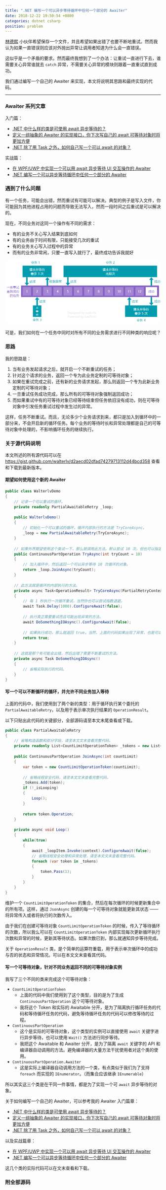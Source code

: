 ```yaml
---
title: ".NET 编写一个可以异步等待循环中任何一个部分的 Awaiter"
date: 2018-12-22 19:50:54 +0800
categories: dotnet csharp
position: problem
---
```


[林德熙](https://lindexi.gitee.io/) 小伙伴希望保存一个文件，并且希望如果出错了也要不断地重试。然而我认为如果一直错误则应该对外抛出异常让调用者知道为什么会一直错误。

这似乎是一个矛盾的要求。然而最终我想到了一个办法：让重试一直进行下去，谁需要关心异常谁就去 `catch` 异常，不需要关心异常的模块则跟着一直重试直到成功。

我们通过编写一个自己的 Awaiter 来实现，本文将说明其思路和最终实现的代码。

---

<div id="toc"></div>

### Awaiter 系列文章

入门篇：

- [.NET 中什么样的类是可使用 await 异步等待的？](/post/what-is-an-awaiter.html)
- [定义一组抽象的 Awaiter 的实现接口，你下次写自己的 await 可等待对象时将更加方便](/post/abstract-awaitable-and-awaiter.html)
- [.NET 除了用 Task 之外，如何自己写一个可以 await 的对象？](/post/understand-and-write-custom-awaiter.html)

实战篇：

- [在 WPF/UWP 中实现一个可以用 await 异步等待 UI 交互操作的 Awaiter](/post/write-dispatcher-awaiter-for-ui.html)
- [.NET 编写一个可以异步等待循环中任何一个部分的 Awaiter](/post/write-an-awaiter-that-await-part-of-a-loop.html)

### 遇到了什么问题

有一个任务，可能会出错，然而重试有可能可以解决。典型的例子是写入文件，你可能因为其他进程占用的问题而导致无法写入，然而一段时间之后重试是可以解决的。

现在，不同业务对这同一个操作有不同的需求：

- 有的业务不关心写入结果到底如何
- 有的业务由于时间有限，只能接受几次的重试
- 有的业务关心写入过程中的异常
- 而有的业务非常闲，只要一直写入就行了，最终成功告诉我就好

![不同业务有不同的重试需求](/static/posts/2018-12-22-16-03-05.png)

可是，我们如何在一个任务中同时对所有不同的业务需求进行不同种类的响应呢？

### 思路

我的思路是：

1. 当有业务发起请求之后，就开启一个不断重试的任务；
1. 针对这个请求的业务，返回一个专为此业务定制的可等待对象；
1. 如果在重试完成之前，还有新的业务请求发起，那么则返回一个专为此新业务定制的可等待对象；
1. 一旦重试任务成功完成，那么所有的可等待对象强制返回成功；
1. 而如果重试中有的可等待对象已经等待结束但任务依旧没有成功，则在可等待对象中引发任务重试过程中发生过的异常。

这样，任务不断重试。而且，无论多少个业务请求到来，都只是加入到循环中的一部分来，不会开启新的循环任务。每个业务的等待时长和异常处理都是自己的可等待对象中处理的，不影响循环任务的继续执行。

### 关于源代码说明

本文所述的所有源代码可以在 <https://gist.github.com/walterlv/d2aecd02dfad74279713112d44bcd358> 查看和下载到最新版本。

#### 期望如何使用这个新的 Awaiter

```csharp
public class WalterlvDemo
{
    // 记录一个可以重试的循环。
    private readonly PartialAwaitableRetry _loop;

    public WalterlvDemo()
    {
        // 初始化一个可以重试的循环，循环内部执行的方法是 TryCoreAsync。
        _loop = new PartialAwaitableRetry(TryCoreAsync);
    }

    // 如果外界期望使用这个类试一下，那么就调用此方法。默认尝试 10 次，但也可以指定为 -1 尝试无数次。
    public ContinuousPartOperation TryAsync(int tryCount = 10)
    {
        // 加入循环中，然后返回一个可以异步等待 10 次循环的对象。
        return _loop.JoinAsync(tryCount);
    }

    // 此方法就是循环的内部执行的方法。
    private async Task<OperationResult> TryCoreAsync(PartialRetryContext context)
    {
        // 每 1 秒执行一次循环重试，当然你也可以尝试指数退避。
        await Task.Delay(1000).ConfigureAwait(false);

        // 执行真正需要重试而且可能出现异常的方法。
        await DoSomethingIOAsync().ConfigureAwait(false);

        // 如果执行成功，那么就返回 true。当然，上面的代码如果出现了异常，也是可以被捕获到的。
        return true;
    }

    // 这就是那个有可能会出错，然后出错了需要不断重试的方法。
    private async Task DoSomethingIOAsync()
    {
        // 省略实际执行的代码。
    }
}
```

#### 写一个可以不断循环的循环，并允许不同业务加入等待

上面的代码中，我们使用到了两个新的类型：用于循环执行某个委托的 `PartialAwaitableRetry`，以及用于表示单次执行结果的 `OperationResult`。

以下只贴出此代码的关键部分，全部源码请至本文末尾查看或下载。

```csharp
public class PartialAwaitableRetry
{
    // 省略构造函数和部分字段，请至本文文末查看完整代码。
    private readonly List<CountLimitOperationToken> _tokens = new List<CountLimitOperationToken>();

    public ContinuousPartOperation JoinAsync(int countLimit)
    {
        var token = new CountLimitOperationToken(countLimit);

        // 省略线程安全代码，请至本文文末查看完整代码。
        _tokens.Add(token);
        if (!_isLooping)
        {
            Loop();
        }

        return token.Operation;
    }

    private async void Loop()
    {
        while(true)
        {
            await _loopItem.Invoke(context).ConfigureAwait(false);
            // 省略线程安全处理和异常处理，请至本文文末查看完整代码。
            foreach (var token in _tokens)
            {
                token.Pass(1);
            }
        }
    }
}
```

维护一个 `CountLimitOperationToken` 的集合，然后在每次循环的时候更新集合中的所有项。这样，通过 `JsonAsync` 创建的每一个可等待对象就能更新其状态 —— 将异常传入或者将执行的次数传入。

由于我们在创建可等待对象 `CountLimitOperationToken` 的时候，传入了等待循环的次数，所以我么可以在 `CountLimitOperationToken` 内部实现每次更新循环执行次数和异常的时候，更新其等待状态。如果次数已到，那么就通知异步等待完成。

关于 `OperationResult` 类，是个简单的运算符重载，用于表示单次循环中的成功与否的状态和异常情况。可以在本文文末查看其代码。

#### 写一个可等待对象，针对不同业务返回不同的可等待对象实例

我写了三个不同的类来完成这个可等待对象：

- `CountLimitOperationToken`
    - 上面的代码中我们使用到了这个类型，目的是为了生成 `ContinuousPartOperation` 这个可等待对象。
    - 我将这个 Token 和实际的 Awaitable 分开，是为了隔离执行循环任务的代码和等待循环任务的代码，避免等待循环任务的代码可以修改等待的过程。
- `ContinuousPartOperation`
    - 这个是实际的可等待对象，这个类型的实例可以直接使用 `await` 关键字进行异步等待，也可以使用 `Wait()` 方法进行同步等待。
    - 我把这个 Awaitable 和 Awaiter 分开，是为了隔离 `await` 关键字的 API 和编译器自动调用的方法。避免编译器的大量方法干扰使用者对这个类的使用。
- `ContinuousPartOperation.Awaiter`
    - 这是实际上编译器自动调用方法的一个类，有点类似于我们为了支持 `foreach` 而实现的 `IEnumerator`。（而集合应该继承 `IEnumerable`）

所以其实这三个类是在干同一件事情，都是为了实现一个可 `await` 异步等待的对象。

关于如何编写一个自己的 Awaiter，可以参考我的 Awaiter 入门篇章：

- [.NET 中什么样的类是可使用 await 异步等待的？](/post/what-is-an-awaiter.html)
- [定义一组抽象的 Awaiter 的实现接口，你下次写自己的 await 可等待对象时将更加方便](/post/abstract-awaitable-and-awaiter.html)
- [.NET 除了用 Task 之外，如何自己写一个可以 await 的对象？](/post/understand-and-write-custom-awaiter.html)

以及实战篇章：

- [在 WPF/UWP 中实现一个可以用 await 异步等待 UI 交互操作的 Awaiter](/post/write-dispatcher-awaiter-for-ui.html)
- [.NET 编写一个可以异步等待循环中任何一个部分的 Awaiter](/post/write-an-awaiter-that-await-part-of-a-loop.html)

这几个类的实际代码可以在文末查看和下载。

### 附全部源码

<script src="https://gist.github.com/walterlv/d2aecd02dfad74279713112d44bcd358.js"></script>
